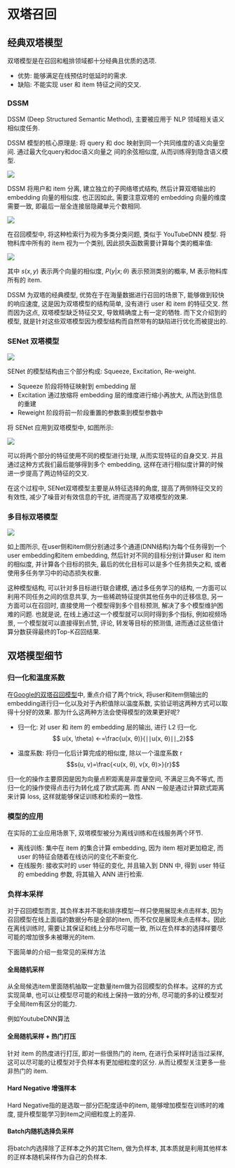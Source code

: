 # 双塔召回

## 经典双塔模型

双塔模型是在召回和粗排领域都十分经典且优质的选项.

- 优势: 能够满足在线预估时低延时的需求.
- 缺陷: 不能实现 user 和 item 特征之间的交叉.

### DSSM

DSSM (Deep Structured Semantic Method),         主要被应用于 NLP 领域相关语义相似度任务. 

DSSM 模型的核心原理是: 将 query 和 doc 映射到同一个共同维度的语义向量空间. 通过最大化query和doc语义向量之 间的余弦相似度,         从而训练得到隐含语义模型.

![](https://s1.vika.cn/space/2022/06/22/3f340345a2ef4077adc4c410f97cc672)

DSSM 将用户和 item 分离,         建立独立的子网络塔式结构,         然后计算双塔输出的 embedding 向量的相似度. 也正因如此,         需要注意双塔的 embedding 向量的维度需要一致,         即最后一层全连接层隐藏单元个数相同.

![](https://s1.vika.cn/space/2022/06/23/7f2ede42f4f149689ba0af91e15217f7)

在召回模型中,         将这种检索行为视为多类分类问题,         类似于 YouTubeDNN 模型. 将物料库中所有的 item 视为一个类别,         因此损失函数需要计算每个类的概率值:

![](https://s1.vika.cn/space/2022/06/23/ac6d27127c29467f95842790451188e9)

其中 $s(x,        y)$ 表示两个向量的相似度,         $P(y|x;\theta)$ 表示预测类别的概率,         M 表示物料库所有的 item.

DSSM 为双塔的经典模型,         优势在于在海量数据进行召回的场景下,         能够做到较快的响应速度,         这是因为双塔模型的结构简单,         没有进行 user 和 item 的特征交叉. 然而因为这点,         双塔模型缺乏特征交叉,         导致精确度上有一定的牺牲. 而下文介绍到的模型,         就是针对这些双塔模型因为模型结构而自然带有的缺陷进行优化而被提出的.

### SENet 双塔模型

![](https://s1.vika.cn/space/2022/06/23/26450a0408ec4a01b8c07d6620aa512f)

SENet 的模型结构由三个部分构成: Squeeze,         Excitation,         Re-weight.

- Squeeze 阶段将特征映射到 embedding 层
- Excitation 通过放缩将 embedding 层的维度进行缩小再放大,         从而达到信息的重建
- Reweight 阶段将前一阶段重置的参数乘到模型参数中

将 SENet 应用到双塔模型中,         如图所示:

![](https://s1.vika.cn/space/2022/06/23/676906f9c4094926a14bb15c592b7ba2)

可以将两个部分的特征使用不同的模型进行处理,         从而实现特征的自身交叉. 并且通过这种方式我们最后能够得到多个 embedding,         这样在进行相似度计算的时候进一步提高了两边特征的交叉.

在这个过程中,         SENet双塔模型主要是从特征选择的角度,         提高了两侧特征交叉的有效性,         减少了噪音对有效信息的干扰,         进而提高了双塔模型的效果.

### 多目标双塔模型

![](https://s1.vika.cn/space/2022/06/23/d5e61ef77af74b85a4b2244b4aa04aee)

如上图所示,        在user侧和item侧分别通过多个通道(DNN结构)为每个任务得到一个user embedding和item embedding,        然后针对不同的目标分别计算user 和 item 的相似度,        并计算各个目标的损失,        最后的优化目标可以是多个任务损失之和,        或者使用多任务学习中的动态损失权重.

这种模型结构,       可以针对多目标进行联合建模,       通过多任务学习的结构,       一方面可以利用不同任务之间的信息共享,       为一些稀疏特征提供其他任务中的迁移信息,       另一方面可以在召回时,       直接使用一个模型得到多个目标预测,       解决了多个模型维护困难的问题. 也就是说,       在线上通过这一个模型就可以同时得到多个指标,       例如视频场景,       一个模型就可以直接得到点赞,        评论,       转发等目标的预测值,       进而通过这些值计算分数获得最终的Top-K召回结果.

## 双塔模型细节

### 归一化和温度系数

在[Google的双塔召回模型](https://dl.acm.org/doi/pdf/10.1145/3298689.3346996)中,      重点介绍了两个trick,      将user和item侧输出的embedding进行归一化以及对于內积值除以温度系数,      实验证明这两种方式可以取得十分好的效果. 那为什么这两种方法会使得模型的效果更好呢?

- 归一化: 对 user 和 item 的 embedding 层的输出,      进行 L2 归一化.
$$
u(x,      \theta) ←=\frac{u(x,     θ)}{∣∣u(x,     θ)∣∣_2}​​
$$

- 温度系数: 将归一化后计算完成的相似度,      除以一个温度系数 r
$$s(u,     v)=\frac{<u(x,     θ),     v(x,     θ)>}{r}$$

归一化的操作主要原因是因为向量点积距离是非度量空间,     不满足三角不等式,     而归一化的操作使得点击行为转化成了欧式距离. 而 ANN 一般是通过计算欧式距离来计算 loss,     这样就能够保证训练和检索的一致性.

### 模型的应用

在实际的工业应用场景下,     双塔模型被分为离线训练和在线服务两个环节.

- 离线训练: 集中在 item 的集合计算 embedding,     因为 item 相对更加稳定,     而 user 的特征会随着在线访问的变化不断变化.
- 在线服务: 接收实时的 user 特征的变化,     并且输入到 DNN 中,     得到 user 特征的 embedding 参数,     将其输入 ANN 进行检索.

### 负样本采样

对于召回模型而言,    其负样本并不能和排序模型一样只使用展现未点击样本,    因为召回模型在线上面临的数据分布是全部的item,    而不仅仅是展现未点击样本。因此在离线训练时,    需要让其保证和线上分布尽可能一致,    所以在负样本的选择样要尽可能的增加很多未被曝光的item. 

下面简单的介绍一些常见的采样方法

#### 全局随机采样

从全局候选item里面随机抽取一定数量item做为召回模型的负样本。这样的方式实现简单,   也可以让模型尽可能的和线上保持一致的分布,   尽可能的多的让模型对于全局item有区分的能力. 

例如YoutubeDNN算法

#### 全局随机采样 + 热门打压

针对 item 的热度进行打压,   即对一些很热门的 item,   在进行负采样时适当过采样,   这可以尽可能的让模型对于负样本有更加细粒度的区分. 从而让模型关注更多一些非热门的 item.

#### Hard Negative 增强样本

Hard Negative指的是选取一部分匹配度适中的item,  能够增加模型在训练时的难度,  提升模型能学习到item之间细粒度上的差异.

#### Batch内随机选择负采样

将batch内选择除了正样本之外的其它Item, 做为负样本, 其本质就是利用其他样本的正样本随机采样作为自己的负样本.